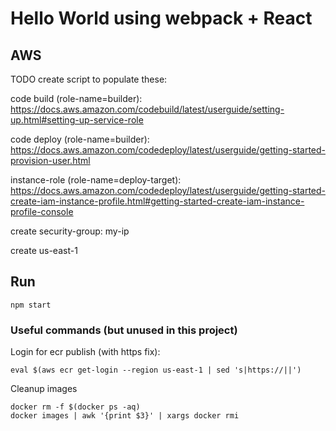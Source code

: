 # Hello World using webpack + React

## AWS
TODO create script to populate these:

code build (role-name=builder):
https://docs.aws.amazon.com/codebuild/latest/userguide/setting-up.html#setting-up-service-role

code deploy (role-name=builder):
https://docs.aws.amazon.com/codedeploy/latest/userguide/getting-started-provision-user.html

instance-role (role-name=deploy-target): 
https://docs.aws.amazon.com/codedeploy/latest/userguide/getting-started-create-iam-instance-profile.html#getting-started-create-iam-instance-profile-console

create security-group: my-ip

create us-east-1

## Run 

```
npm start
```

### Useful commands (but unused in this project)

Login for ecr publish (with https fix):

```
eval $(aws ecr get-login --region us-east-1 | sed 's|https://||') 
```

Cleanup images

```
docker rm -f $(docker ps -aq)
docker images | awk '{print $3}' | xargs docker rmi
```
